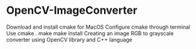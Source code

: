 # OpenCV-ImageConverter

Download and install cmake for MacOS
Configure cmake through terminal
Use cmake .
make
make install 
Creating an image RGB to grayscale converter using OpenCV library and C++ language
